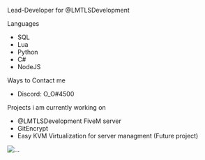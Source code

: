 Lead-Developer for @LMTLSDevelopment

Languages

* SQL
* Lua
* Python
* C#
* NodeJS


Ways to Contact me

* Discord: O_O#4500



Projects i am currently working on

* @LMTLSDevelopment FiveM server
* GitEncrypt 
* Easy KVM Virtualization for server managment (Future project)

![...](https://github-readme-stats.vercel.app/api?username=Mitroxs&show_icons=true&theme=radical&show&count_private=true)
